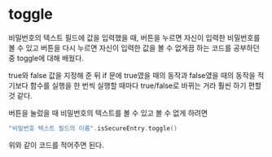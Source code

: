 # toggle

비밀번호의 텍스트 필드에 값을 입력했을 때, 버튼을 누르면 자신이 입력한 비밀번호를 볼 수 있고 버튼을 다시 누르면 자신이 입력한 값을 볼 수 없게끔 하는 코드를 공부하던 중 toggle에 대해 배웠다.

true와 false 값을 지정해 준 뒤 if 문에 true였을 때의 동작과 false였을 때의 동작을 적기보다 함수를 실행을 한 번씩 실행할 때마다 true/false로 바뀌는 거라 훨씬 하기 편할 것 같다.

버튼을 눌렀을 때 비밀번호의 텍스트를 볼 수 있고 볼 수 없게 하려면

```swift
"비밀번호 텍스트 필드의 이름".isSecureEntry.toggle()
```
위와 같이 코드를 적어주면 된다.